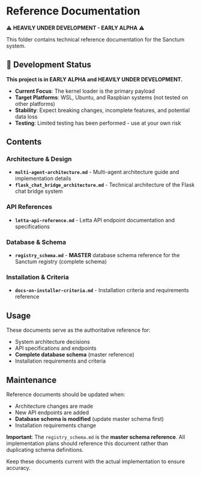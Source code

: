 # Reference Documentation

⚠️ **HEAVILY UNDER DEVELOPMENT - EARLY ALPHA** ⚠️

This folder contains technical reference documentation for the Sanctum system.

## 🚨 Development Status

**This project is in EARLY ALPHA and HEAVILY UNDER DEVELOPMENT.**

- **Current Focus**: The kernel loader is the primary payload
- **Target Platforms**: WSL, Ubuntu, and Raspbian systems (not tested on other platforms)
- **Stability**: Expect breaking changes, incomplete features, and potential data loss
- **Testing**: Limited testing has been performed - use at your own risk

## Contents

### Architecture & Design
- **`multi-agent-architecture.md`** - Multi-agent architecture guide and implementation details
- **`flask_chat_bridge_architecture.md`** - Technical architecture of the Flask chat bridge system

### API References
- **`letta-api-reference.md`** - Letta API endpoint documentation and specifications

### Database & Schema
- **`registry_schema.md`** - **MASTER** database schema reference for the Sanctum registry (complete schema)

### Installation & Criteria
- **`docs-on-installer-criteria.md`** - Installation criteria and requirements reference

## Usage

These documents serve as the authoritative reference for:
- System architecture decisions
- API specifications and endpoints
- **Complete database schema** (master reference)
- Installation requirements and criteria

## Maintenance

Reference documents should be updated when:
- Architecture changes are made
- New API endpoints are added
- **Database schema is modified** (update master schema first)
- Installation requirements change

**Important**: The `registry_schema.md` is the **master schema reference**. All implementation plans should reference this document rather than duplicating schema definitions.

Keep these documents current with the actual implementation to ensure accuracy.
